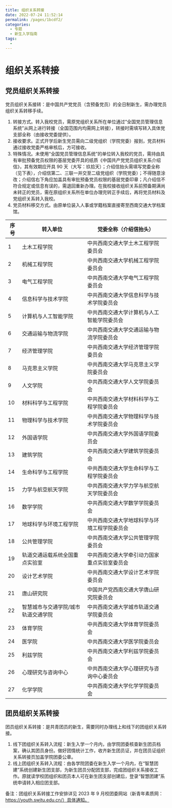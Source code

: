 ```yaml
---
title: 组织关系转接
date: 2022-07-24 11:52:14
permalink: /pages/1bcdf2/
categories:
  - 专题
  - 新生入学指南
tags:
  -
---
```


<!-- markdownlint-disable MD025 MD033 -->

# 组织关系转接

## 党员组织关系转接

党员组织关系接转：是中国共产党党员（含预备党员）的全日制新生，需办理党员组织关系转移手续。

1. 转接方式。转入我校党员，需原党组织关系所在单位通过“全国党员管理信息系统”从网上进行转接（全国范围内均需网上转接），转接时需填写转入具体党支部全称（由接收党委提供）。
2. 接收要求。正式开学后新生党员需向二级党组织（学院党委）报到，党员材料通过接收党委严格审核后，方可接收。
3. 特殊情况。未使用“全国党员管理信息系统”的单位转入我校的党员，需持由具有审批预备党员权限的基层党委开具的纸质《中国共产党党员组织关系介绍信》，其有效期应开具 90 天（大写：玖拾天）；介绍信抬头需填写党委全称（见下表），介绍信第二、三联一并交至二级党组织（学院党委）；不得随意涂改；介绍信右下角应加盖具有审批预备党员权限的基层党委印章；凡介绍信不符合规定或信息有误的，需退回重新办理。在我校接收组织关系前预备期满尚未转正的党员，需在原组织关系所在单位办理完转正手续后，再将党员材料及党组织关系转入我校。
4. 党员材料移交方式。由原单位装入人事或学籍档案直接寄至西南交通大学档案馆。

| 序号 | 转入单位                            | 党委全称（介绍信抬头）                       |
| ---- | ----------------------------------- | -------------------------------------------- |
| 1    | 土木工程学院                        | 中共西南交通大学土木工程学院委员会           |
| 2    | 机械工程学院                        | 中共西南交通大学机械工程学院委员会           |
| 3    | 电气工程学院                        | 中共西南交通大学电气工程学院委员会           |
| 4    | 信息科学与技术学院                  | 中共西南交通大学信息科学与技术学院委员会     |
| 5    | 计算机与人工智能学院                | 中共西南交通大学计算机与人工智能学院委员会   |
| 6    | 交通运输与物流学院                  | 中共西南交通大学交通运输与物流学院委员会     |
| 7    | 经济管理学院                        | 中共西南交通大学经济管理学院委员会           |
| 8    | 马克思主义学院                      | 中共西南交通大学马克思主义学院委员会         |
| 9    | 人文学院                            | 中共西南交通大学人文学院委员会               |
| 10   | 材料科学与工程学院                  | 中共西南交通大学材料科学与工程学院委员会     |
| 11   | 物理科学与技术学院                  | 中共西南交通大学物理科学与技术学院委员会     |
| 12   | 外国语学院                          | 中共西南交通大学外国语学院委员会             |
| 13   | 建筑学院                            | 中共西南交通大学建筑学院委员会               |
| 14   | 生命科学与工程学院                  | 中共西南交通大学生命科学与工程学院委员会     |
| 15   | 力学与航空航天学院                  | 中共西南交通大学力学与航空航天学院委员会     |
| 16   | 数学学院                            | 中共西南交通大学数学学院委员会               |
| 17   | 地球科学与环境工程学院              | 中共西南交通大学地球科学与环境工程学院委员会 |
| 18   | 公共管理学院                        | 中共西南交通大学公共管理学院委员会           |
| 19   | 轨道交通运载系统全国重点实验室      | 中共西南交通大学牵引动力国家重点实验室委员会 |
| 20   | 设计艺术学院                        | 中共西南交通大学设计艺术学院委员会           |
| 21   | 唐山研究院                          | 中国共产党西南交通大学唐山研究院委员会       |
| 22   | 智慧城市与交通学院/城市轨道交通学院 | 中共西南交通大学城市轨道交通学院委员会       |
| 23   | 体育学院                            | 中共西南交通大学体育学院委员会               |
| 24   | 医学院                              | 中共西南交通大学医学院委员会                 |
| 25   | 利兹学院                            | 中共西南交通大学利兹学院委员会               |
| 26   | 心理研究与咨询中心                  | 中共西南交通大学心理研究与咨询中心委员会     |
| 27   | 化学学院                            | 中共西南交通大学化学学院委员会               |

## 团员组织关系转接

团员组织关系转接：是共青团员的新生，需要同时办理线上和线下的团组织关系转接。

1. 线下团组织关系转入流程：新生入学一个月内，由学院团委核查新生团员档案，确认其团员身份。做好团情统计工作，收齐新生团员证，并在团员证组织关系转接页加盖学院团委公章。
2. 线上团组织关系转入流程：由各学院团委在新生入学一个月内，在“智慧团建”系统创建新生团支部，为新生团员分配团支部，完成团组织关系接收工作。原就读学校团组织和团员本人可在新生团支部创建后，登录“智慧团建”系统申请转入相应团支部。

备注：团组织关系转接工作安排详见 2023 年 9 月校团委网站（新青年素质网：https://youth.swjtu.edu.cn/）具体通知。
